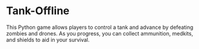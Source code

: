 # Tank-Offline
This Python game allows players to control a tank and advance by defeating zombies and drones. As you progress, you can collect ammunition, medkits, and shields to aid in your survival.
